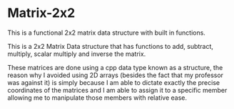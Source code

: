 # Matrix-2x2
This is a functional 2x2 matrix data structure with built in functions.

This is a 2x2 Matrix Data structure that has functions to add, subtract, multiply, scalar multiply and inverse the matrix.

These matrices are done using a cpp data type known as a structure, the reason why I avoided using 2D arrays (besides the fact that my professor was against it)
is simply because I am able to dictate exactly the precise coordinates of the matrices and I am able to assign it to a specific member allowing me to manipulate
those members with relative ease.
